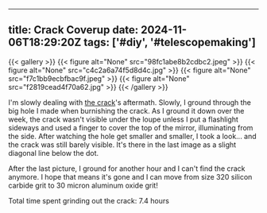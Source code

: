 
---
title: Crack Coverup
date: 2024-11-06T18:29:20Z
tags: ['#diy', '#telescopemaking']
---

{{< gallery >}}
{{< figure alt="None" src="98fc1abe8b2cdbc2.jpeg" >}}
{{< figure alt="None" src="c4c2a6a74f5d8d4c.jpg" >}}
{{< figure alt="None" src="f7c1bb9ecbfbac9f.jpeg" >}}
{{< figure alt="None" src="f2819cead4f70a62.jpg" >}}
{{< /gallery >}}

I'm slowly dealing with [the crack](https://hill.pictures/meniscus12/113377434240142332/)'s aftermath. Slowly, I ground through the big hole I made when burnishing the crack. As I ground it down over the week, the crack wasn't visible under the loupe unless I put a flashlight sideways and used a finger to cover the top of the mirror, illuminating  from the side. After watching the hole get smaller and smaller, I took a look... and the crack was still barely visible. It's there in the last image as a slight diagonal line below the dot.

After the last picture, I ground for another hour and I can't find the crack anymore. I hope that means it's gone and I can move from size 320 silicon carbide grit to 30 micron aluminum oxide grit!

Total time spent grinding out the crack: 7.4 hours

 
